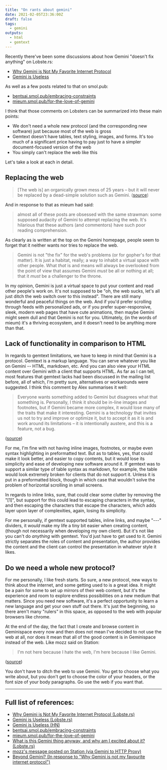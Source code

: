 ```yaml
---
title: "On rants about gemini"
date: 2021-02-05T23:36:00Z
draft: false
tags:
  - gemini
outputs:
  - html
  - gemtext
---
```


Recently there've been some discussions about how Gemini "doesn't fix anything" on Lobste.rs:

* [Why Gemini is Not My Favorite Internet Protocol](https://lobste.rs/s/vhlagb/why_gemini_is_not_my_favorite_internet)
* [Gemini is Useless](https://lobste.rs/s/3nsvkk/gemini_is_useless)

As well as a few posts related to that on smol.pub:

* [bentsai.smol.pub/embracing-constraints](//bentsai.smol.pub/embracing-constraints)
* [mieum.smol.pub/for-the-love-of-gemini](//mieum.smol.pub/for-the-love-of-gemini)

I think that those comments on Lobsters can be summarized into these main points:

* We don't need a whole new protocol (and the corresponding new software) just because most of the web is gross
* Gemtext doesn't have tables, text styling, images, and forms. It's too much of a significant price having to pay just to have a simpler document-focused version of the web
* You simply can't replace the web like this

Let's take a look at each in detail.

## Replacing the web

> [The web is] an organically grown mess of 25 years – but it will never be replaced by a dead-simple solution such as Gemini.
([source](https://lobste.rs/s/ivryqt/what_is_this_gemini_thing_anyway_why_am_i))

And in response to that as mieum had said:

> almost all of these posts are obsessed with the same strawman: some supposed audacity of Gemini to attempt replacing the web. It's hilarious that these authors (and commentors) have such poor reading comprehension.

As clearly as is written at the top on the Gemini homepage, people seem to forget that it neither wants nor tries to replace the web.

> Gemini is not "the fix" for the web's problems (or for gopher's for that matter). It is just a habitat, really; a way to inhabit a virtual space with other people. What *that* is and means will always be overlooked from the point of view that assumes Gemini *must* be all or nothing at all; that it *must* be a challenger to the throne.

In my opinion, Gemini is just a virtual space to put your content and read other people's work on. It's not supposed to be "oh, the web sucks, let's all just ditch the web switch over to this instead". There are still many wonderful and peaceful things on the web. And if you'd prefer scrolling through feeds with personalized ads, or if you prefer super-responsive, sleek, modern web pages that have cute animations, then maybe Gemini might seem dull and that Gemini is not for you. Ultimately, (in the words of mieum) it's a thriving ecosystem, and it doesn't need to be anything more than that.


## Lack of functionality in comparison to HTML

In regards to gemtext limitations, we have to keep in mind that Gemini is a protocol. Gemtext is a markup language. You can serve whatever you like on Gemini -- HTML, markdown, etc. And you can also view your HTML content over Gemini with a client that supports HTML. As far as I can tell, most features that gemtext lacks had been discussed in the mailing list before, all of which, I'm pretty sure, alternatives or workarounds were suggested. I think this comment by Alex summarises it well:

> Everyone wants something added to Gemini but disagrees what that something is. Personally, I think it should be in-line images and footnotes, but if Gemini became more complex, it would lose many of the traits that make it interesting. Gemini is a technology that invites us not to try and improve or optimize it, but to accept it as it is and work around its limitations – it is intentionally austere, and this is a feature, not a bug.

([source](https://lobste.rs/s/3nsvkk/gemini_is_useless#c_1zpxad))

For me, I'm fine with not having inline images, footnotes, or maybe even syntax highlighting in preformatted text. But as to tables, yes, that could make it look better, and easier to copy contents, but it would lose its simplicity and ease of developing new software around it. If gemtext was to support a similar type of table syntax as markdown, for example, the table would look extremely broken for clients that do not support it. Unless it is put in a preformatted block, though in which case that wouldn't solve the problem of horizontal scrolling in small screens.

In regards to inline links, sure, that could clear some clutter by removing the "[1]", but support for this could lead to escaping characters in the syntax, and then escaping the characters that escape the characters, which adds layer upon layer of complexities, again, losing its simplicity.

For me personally, if gemtext supported tables, inline links, and maybe "---" dividers, it *would* make my life a tiny bit easier when creating content, (though not necessarily when developing my own client). But it's not like you can't do *anything* with gemtext. You'd just have to get used to it. Gemini strictly separates the roles of content and presentation, the author provides the content and the client can control the presentation in whatever style it likes.

## Do we need a whole new protocol?

For me personally, I like fresh starts. So sure, a new protocol, new ways to think about the internet, and some getting used to is a great idea. It might be a pain for some to set up mirrors of their web content, but it's the experience and room to explore endless possibilities on a new medium that matters. Since you need new software, it's a perfect opportunity to learn a new language and get your own stuff out there. It's just the beginning, so there aren't many "rulers" in this space, as opposed to the web with popular browsers like chrome.

At the end of the day, the fact that I create and browse content in Geminispace every now and then does not mean I've decided to not use the web at all, nor does it mean that all of the good content is in Geminispace instead of the web. Like mozz said on Station:

> I'm not here because I hate the web, I'm here because I like Gemini.

([source](gemini://station.martinrue.com/mozz/d29f6cf900b04aef9e7a2332c2098f13))

You don't have to ditch the web to use Gemini. You get to choose what you write about, but you don't get to choose the color of your headers, or the font size of your body paragraphs. Go use the web if you want that.

---

## Full list of references:
* [Why Gemini is Not My Favorite Internet Protocol (Lobste.rs)](https://lobste.rs/s/vhlagb/why_gemini_is_not_my_favorite_internet)
* [Gemini is Useless (Lobste.rs)](https://lobste.rs/s/3nsvkk/gemini_is_useless)
* [Gemini is Useless (HN)](https://news.ycombinator.com/item?id=27490769)
* [bentsai.smol.pub/embracing-constraints](//bentsai.smol.pub/embracing-constraints)
* [mieum.smol.pub/for-the-love-of-gemini](//mieum.smol.pub/for-the-love-of-gemini)
* [What is this Gemini thing anyway, and why am I excited about it?  (Lobste.rs)](https://lobste.rs/s/ivryqt/what_is_this_gemini_thing_anyway_why_am_i)
* [mozz's message posted on Station (via Gemini to HTTP Proxy)](https://proxy.flounder.online/station.martinrue.com/mozz/d29f6cf900b04aef9e7a2332c2098f13)
* [Beyond Gemini? (In response to "Why Gemini is not my favourite internet protocol")](https://thomask.sdf.org/blog/2021/06/12/beyond-gemini.html)
